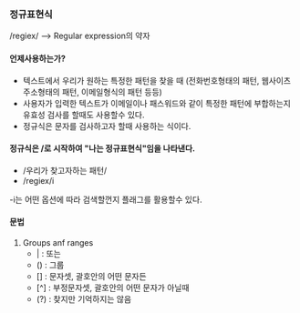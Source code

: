 ### 정규표현식

/regiex/  --> Regular expression의 약자

#### 언제사용하는가?
- 텍스트에서 우리가 원하는 특정한 패턴을 찾을 때 (전화번호형태의 패턴, 웹사이츠주소형태의 패턴, 이메일형식의 패턴 등등)
- 사용자가 입력한 텍스트가 이메일이나 패스워드와 같이 특정한 패턴에 부합하는지 유효성 검사를 할때도 사용할수 있다.
- 정규식은 문자를 검사하고자 할때 사용하는 식이다.

#### 정규식은 /로 시작하여 "나는 정규표현식"임을 나타낸다.
- /우리가 찾고자하는 패턴/
- /regiex/i

-i는 어떤 옵션에 따라 검색할껀지 플래그를 활용할수 있다.

#### 문법
1) Groups anf ranges
   - | : 또는
   - () : 그룹
   - [] : 문자셋, 괄호안의 어떤 문자든
   - [^] : 부정문자셋, 괄호안의 어떤 문자가 아닐때
   - (?) : 찾지만 기억하지는 않음
